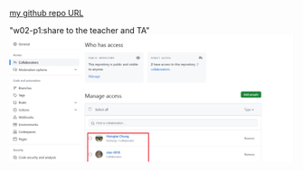 [my github repo URL]('https://github.com/haowei212410061/1121-sweb-demo-212410061')

"w02-p1:share to the teacher and TA"
![](w02-p1.png)